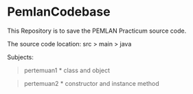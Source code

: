 # PemlanCodebase
This Repository is to save the PEMLAN Practicum source code.

The source code location:
src > main > java

Subjects:
> pertemuan1
    * class and object
    
> pertemuan2
    * constructor and instance method
